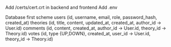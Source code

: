 Add /certs/cert.crt in backend and frontend
Add .env

Database first scheme
users (id, username, email, role, password_hash, created_at)
theories (id, title, content, updated_at, created_at, author_id -> User.id)
comments (id, content, created_at, author_id -> User.id, theory_id -> Theory.id)
votes (id, type {UP,DOWN}, created_at, user_id -> User.id, theory_id -> Theory.id)